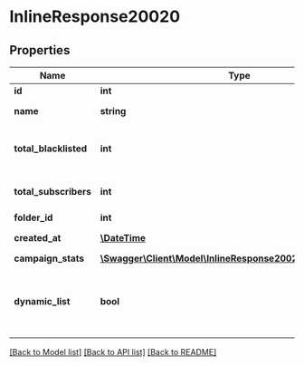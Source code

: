 # InlineResponse20020

## Properties
Name | Type | Description | Notes
------------ | ------------- | ------------- | -------------
**id** | **int** | ID of the list | 
**name** | **string** | Name of the list | 
**total_blacklisted** | **int** | Number of blacklisted contacts in the list | 
**total_subscribers** | **int** | Number of contacts in the list | 
**folder_id** | **int** | ID of the folder | 
**created_at** | [**\DateTime**](Date.md) | Creation Date of the list | 
**campaign_stats** | [**\Swagger\Client\Model\InlineResponse20020CampaignStats[]**](InlineResponse20020CampaignStats.md) |  | [optional] 
**dynamic_list** | **bool** | Status telling if the list is dynamic or not (true&#x3D;dynamic, false&#x3D;not dynamic) | [optional] 

[[Back to Model list]](../README.md#documentation-for-models) [[Back to API list]](../README.md#documentation-for-api-endpoints) [[Back to README]](../README.md)


